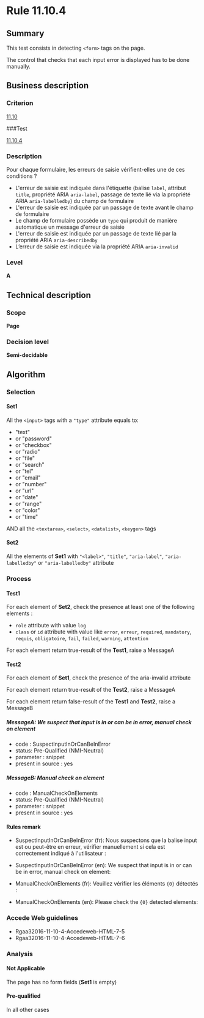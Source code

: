 # Rule 11.10.4

## Summary

This test consists in detecting `<form>` tags on the page.

The control that checks that each input error is displayed has to be done manually.

## Business description

### Criterion

[11.10](http://references.modernisation.gouv.fr/rgaa/criteres.html#crit-11-10)

###Test

[11.10.4](http://references.modernisation.gouv.fr/rgaa/criteres.html#test-11-10-4)

### Description

Pour chaque formulaire, les erreurs de saisie v&eacute;rifient-elles une de ces conditions ? 
 
 * L'erreur de saisie est indiqu&eacute;e dans l'&eacute;tiquette (balise `label`, attribut `title`, propri&eacute;t&eacute; ARIA `aria-label`, passage de texte li&eacute; via la propri&eacute;t&eacute; ARIA `aria-labelledby`) du champ de formulaire 
 * L'erreur de saisie est indiqu&eacute;e par un passage de texte avant le champ de formulaire 
 * Le champ de formulaire poss&egrave;de un `type` qui produit de mani&egrave;re automatique un message d'erreur de saisie 
 * L'erreur de saisie est indiqu&eacute;e par un passage de texte li&eacute; par la propri&eacute;t&eacute; ARIA `aria-describedby` 
 * L’erreur de saisie est indiqu&eacute;e via la propri&eacute;t&eacute; ARIA `aria-invalid` 


### Level

**A**

## Technical description

### Scope

**Page**

### Decision level

**Semi-decidable**

## Algorithm

### Selection

#### Set1 

All the `<input>` tags with a `"type"` attribute equals to:
-  "text"
-   or "password"
-   or "checkbox"
-   or "radio"
-   or "file"
-   or "search"
-   or "tel"
-   or "email"
-   or "number"
-   or "url"
-   or "date"
-   or "range"
-   or "color"
-   or "time"

AND all the `<textarea>`, `<select>`, `<datalist>`, `<keygen>` tags

#### Set2

All the elements of **Set1** with `"<label>"`, `"title"`, `"aria-label"`, `"aria-labelledby"` or `"aria-labelledby"` attribute 

### Process

#### Test1

For each element of **Set2**, check the presence at least one of the following elements :
 - `role` attribute with value `log`
 - `class` or `id` attribute with value like `error`, `erreur`, `required`, `mandatory`, `requis`, `obligatoire`, `fail`, `failed`, `warning`, `attention`

For each element return true-result of the **Test1**, raise a MessageA

#### Test2

For each element of **Set1**, check the presence of the aria-invalid attribute

For each element return true-result of the **Test2**, raise a MessageA

For each element return false-result of the **Test1** and **Test2**, raise a MessageB

##### MessageA: We suspect that input is in or can be in error, manual check on element

-   code : SuspectInputInOrCanBeInError
-   status: Pre-Qualified (NMI-Neutral)
-   parameter : snippet
-   present in source : yes

##### MessageB: Manual check on element

-   code : ManualCheckOnElements
-   status: Pre-Qualified (NMI-Neutral)
-   parameter : snippet
-   present in source : yes

#### Rules remark

 * SuspectInputInOrCanBeInError (fr): Nous suspectons que la balise input est ou peut-&ecirc;tre en erreur, v&eacute;rifier manuellement si cela est correctement indiqu&eacute; &agrave; l'utilisateur :
 * SuspectInputInOrCanBeInError (en): We suspect that input is in or can be in error, manual check on element:

 * ManualCheckOnElements (fr): Veuillez v&eacute;rifier les &eacute;l&eacute;ments <code>{0}</code> d&eacute;tect&eacute;s :
 * ManualCheckOnElements (en): Please check the <code>{0}</code> detected elements:

### Accede Web guidelines

 * Rgaa32016-11-10-4-Accedeweb-HTML-7-5
 * Rgaa32016-11-10-4-Accedeweb-HTML-7-6

### Analysis

#### Not Applicable

The page has no form fields (**Set1** is empty)

#### Pre-qualified

In all other cases
